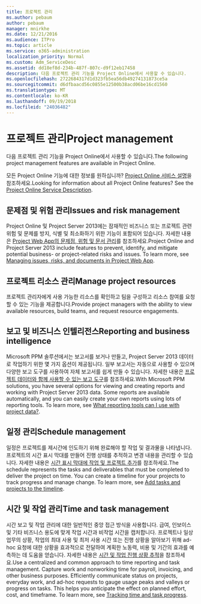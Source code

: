 ```yaml
---
title: 프로젝트 관리
ms.author: pebaum
author: pebaum
manager: mnirkhe
ms.date: 12/21/2016
ms.audience: ITPro
ms.topic: article
ms.service: o365-administration
localization_priority: Normal
ms.custom: Adm_ServiceDesc
ms.assetid: dd18ef8d-234b-487f-807c-d9f12eb17458
description: 다음 프로젝트 관리 기능을 Project Online에서 사용할 수 있습니다.
ms.openlocfilehash: 2722684317d1d323fb5ea56db49274131873ce5a
ms.sourcegitcommit: d6dfbaacd56c0855e12500b38acd06be16cd1560
ms.translationtype: MT
ms.contentlocale: ko-KR
ms.lasthandoff: 09/19/2018
ms.locfileid: "24036482"
---
```

# <a name="project-management"></a><span data-ttu-id="01095-103">프로젝트 관리</span><span class="sxs-lookup"><span data-stu-id="01095-103">Project management</span></span>

<span data-ttu-id="01095-104">다음 프로젝트 관리 기능을 Project Online에서 사용할 수 있습니다.</span><span class="sxs-lookup"><span data-stu-id="01095-104">The following project management features are available in Project Online.</span></span>
  
<span data-ttu-id="01095-p101">모든 Project Online 기능에 대한 정보를 원하십니까? [Project Online 서비스 설명](project-online-service-description.md)을 참조하세요.</span><span class="sxs-lookup"><span data-stu-id="01095-p101">Looking for information about all Project Online features? See the [Project Online Service Description](project-online-service-description.md).</span></span>
  
## <a name="issues-and-risk-management"></a><span data-ttu-id="01095-107">문제점 및 위험 관리</span><span class="sxs-lookup"><span data-stu-id="01095-107">Issues and risk management</span></span>
<span data-ttu-id="01095-108"><a name="bkmk_IssuesRiskManagement"> </a></span><span class="sxs-lookup"><span data-stu-id="01095-108"></span></span>

<span data-ttu-id="01095-p102">Project Online 및 Project Server 2013에는 잠재적인 비즈니스 또는 프로젝트 관련 위험 및 문제를 방지, 식별 및 최소화하기 위한 기능이 포함되어 있습니다. 자세한 내용은 [Project Web App의 문제점, 위험 및 문서 관리](https://go.microsoft.com/fwlink/?LinkId=402634)를 참조하세요.</span><span class="sxs-lookup"><span data-stu-id="01095-p102">Project Online and Project Server 2013 include features to prevent, identify, and mitigate potential business- or project-related risks and issues. To learn more, see [Managing issues, risks, and documents in Project Web App](https://go.microsoft.com/fwlink/?LinkId=402634).</span></span>
  
## <a name="manage-project-resources"></a><span data-ttu-id="01095-111">프로젝트 리소스 관리</span><span class="sxs-lookup"><span data-stu-id="01095-111">Manage project resources</span></span>
<span data-ttu-id="01095-112"><a name="bkmk_ManageProjectResources"> </a></span><span class="sxs-lookup"><span data-stu-id="01095-112"></span></span>

<span data-ttu-id="01095-113">프로젝트 관리자에게 사용 가능한 리소스를 확인하고 팀을 구성하고 리소스 참여를 요청할 수 있는 기능을 제공합니다.</span><span class="sxs-lookup"><span data-stu-id="01095-113">Provide project managers with the ability to view available resources, build teams, and request resource engagements.</span></span>
  
## <a name="reporting-and-business-intelligence"></a><span data-ttu-id="01095-114">보고 및 비즈니스 인텔리전스</span><span class="sxs-lookup"><span data-stu-id="01095-114">Reporting and business intelligence</span></span>
<span data-ttu-id="01095-115"><a name="bkmk_ReportingBusinessIntelligence"> </a></span><span class="sxs-lookup"><span data-stu-id="01095-115"></span></span>

<span data-ttu-id="01095-p103">Microsoft PPM 솔루션에서는 보고서를 보거나 만들고, Project Server 2013 데이터로 작업하기 위한 몇 가지 옵션이 제공됩니다. 일부 보고서는 자동으로 사용할 수 있으며 다양한 보고 도구를 사용하여 자체 보고서를 쉽게 만들 수 있습니다. 자세한 내용은 [프로젝트 데이터와 함께 사용할 수 있는 보고 도구](https://go.microsoft.com/fwlink/?LinkId=402642)를 참조하세요.</span><span class="sxs-lookup"><span data-stu-id="01095-p103">With Microsoft PPM solutions, you have several options for viewing and creating reports and working with Project Server 2013 data. Some reports are available automatically, and you can easily create your own reports using lots of reporting tools. To learn more, see [What reporting tools can I use with project data?](https://go.microsoft.com/fwlink/?LinkId=402642).</span></span>
  
## <a name="schedule-management"></a><span data-ttu-id="01095-119">일정 관리</span><span class="sxs-lookup"><span data-stu-id="01095-119">Schedule management</span></span>
<span data-ttu-id="01095-120"><a name="bkmk_ScheduleManagement"> </a></span><span class="sxs-lookup"><span data-stu-id="01095-120"></span></span>

<span data-ttu-id="01095-p104">일정은 프로젝트를 제시간에 인도하기 위해 완료해야 할 작업 및 결과물을 나타냅니다. 프로젝트의 시간 표시 막대를 만들어 진행 상태를 추적하고 변경 내용을 관리할 수 있습니다. 자세한 내용은 [시간 표시 막대에 작업 및 프로젝트 추가](https://go.microsoft.com/fwlink/?LinkID=402655)를 참조하세요.</span><span class="sxs-lookup"><span data-stu-id="01095-p104">The schedule represents the tasks and deliverables that must be completed to deliver the project on time. You can create a timeline for your projects to track progress and manage change. To learn more, see [Add tasks and projects to the timeline](https://go.microsoft.com/fwlink/?LinkID=402655).</span></span>
  
## <a name="time-and-task-management"></a><span data-ttu-id="01095-124">시간 및 작업 관리</span><span class="sxs-lookup"><span data-stu-id="01095-124">Time and task management</span></span>
<span data-ttu-id="01095-125"><a name="bkmk_TimeTaskManagement"> </a></span><span class="sxs-lookup"><span data-stu-id="01095-125"></span></span>

<span data-ttu-id="01095-p105">시간 보고 및 작업 관리에 대한 일반적인 중앙 접근 방식을 사용합니다. 급여, 인보이스 및 기타 비즈니스 용도에 맞게 작업 시간과 비작업 시간을 캡처합니다. 프로젝트나 일상 업무의 상황, 작업의 최대 사용 및 최저 사용 시간 또는 진행 상황을 알아보기 위해 ad-hoc 요청에 대한 상황을 효과적으로 전달하여 계획한 노동력, 비용 및 기간의 효과를 예측하는 데 도움을 얻습니다. 자세한 내용은 [시간 및 작업 진행 상황 추적](https://go.microsoft.com/fwlink/p/?LinkId=271321)을 참조하세요.</span><span class="sxs-lookup"><span data-stu-id="01095-p105">Use a centralized and common approach to time reporting and task management. Capture work and nonworking time for payroll, invoicing, and other business purposes. Efficiently communicate status on projects, everyday work, and ad-hoc requests to gauge usage peaks and valleys or progress on tasks. This helps you anticipate the effect on planned effort, cost, and timeframe. To learn more, see [Tracking time and task progress](https://go.microsoft.com/fwlink/p/?LinkId=271321).</span></span>
  

